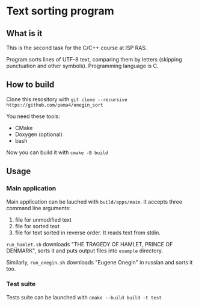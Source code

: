 # Text sorting program

## What is it

This is the second task for the C/C++ course at ISP RAS.

Program sorts lines of UTF-8 text, comparing them by letters (skipping punctuation and other symbols).
Programming language is C.

## How to build

Clone this resository with `git clone --recursive https://github.com/pema4/onegin_sort`

You need these tools:
* CMake
* Doxygen (optional)
* bash

Now you can build it with `cmake -B build`

## Usage

### Main application

Main application can be lauched with `build/apps/main`.
It accepts three command line arguments:
1. file for unmodified text
2. file for sorted text
3. file for text sorted in reverse order.
It reads text from stdin.

`run_hamlet.sh` downloads "THE TRAGEDY OF HAMLET, PRINCE OF DENMARK",
sorts it and puts output files into `example` directory.

Similarly, `run_onegin.sh` downloads "Eugene Onegin" in russian and sorts it too.

### Test suite

Tests suite can be launched with `cmake --build build -t test`
